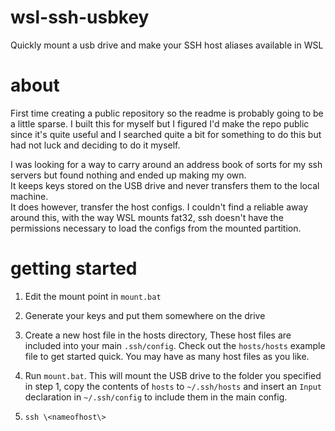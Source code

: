 # wsl-ssh-usbkey
Quickly mount a usb drive and make your SSH host aliases available in WSL

# about
First time creating a public repository so the readme is probably going to be a little sparse. I built this for myself but I figured I'd make the repo public since it's quite useful and I searched quite a bit for something to do this but had not luck and deciding to do it myself.

I was looking for a way to carry around an address book of sorts for my ssh servers but found nothing and ended up making my own.
<br/>It keeps keys stored on the USB drive and never transfers them to the local machine.
<br/>It does however, transfer the host configs. I couldn't find a reliable away around this, with the way WSL mounts fat32, ssh doesn't have the permissions necessary to load the configs from the mounted partition.

# getting started
 1) Edit the mount point in ```mount.bat```
 
 2) Generate your keys and put them somewhere on the drive
 
 3) Create a new host file in the hosts directory, These host files are included into your main ```.ssh/config```. Check out the ```hosts/hosts``` example file to get started quick. You may have as many host files as you like.
 
 4) Run ```mount.bat```. This will mount the USB drive to the folder you specified in step 1, copy the contents of ```hosts``` to ```~/.ssh/hosts``` and insert an ```Input``` declaration in ```~/.ssh/config``` to include them in the main config.
 
 5) ```ssh \<nameofhost\>```
